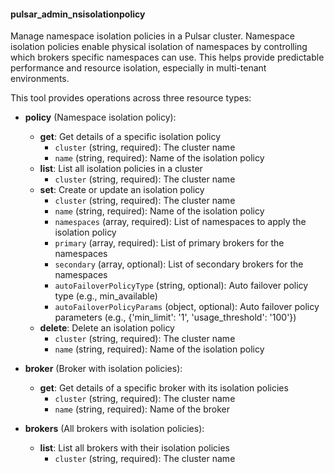 #### pulsar_admin_nsisolationpolicy

Manage namespace isolation policies in a Pulsar cluster. Namespace isolation policies enable physical isolation of namespaces by controlling which brokers specific namespaces can use. This helps provide predictable performance and resource isolation, especially in multi-tenant environments.

This tool provides operations across three resource types:

- **policy** (Namespace isolation policy):
  - **get**: Get details of a specific isolation policy
    - `cluster` (string, required): The cluster name
    - `name` (string, required): Name of the isolation policy
  - **list**: List all isolation policies in a cluster
    - `cluster` (string, required): The cluster name
  - **set**: Create or update an isolation policy
    - `cluster` (string, required): The cluster name
    - `name` (string, required): Name of the isolation policy
    - `namespaces` (array, required): List of namespaces to apply the isolation policy
    - `primary` (array, required): List of primary brokers for the namespaces
    - `secondary` (array, optional): List of secondary brokers for the namespaces
    - `autoFailoverPolicyType` (string, optional): Auto failover policy type (e.g., min_available)
    - `autoFailoverPolicyParams` (object, optional): Auto failover policy parameters (e.g., {'min_limit': '1', 'usage_threshold': '100'})
  - **delete**: Delete an isolation policy
    - `cluster` (string, required): The cluster name
    - `name` (string, required): Name of the isolation policy

- **broker** (Broker with isolation policies):
  - **get**: Get details of a specific broker with its isolation policies
    - `cluster` (string, required): The cluster name
    - `name` (string, required): Name of the broker

- **brokers** (All brokers with isolation policies):
  - **list**: List all brokers with their isolation policies
    - `cluster` (string, required): The cluster name 